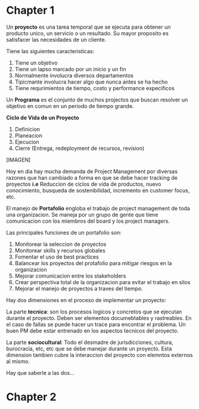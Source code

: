 # Chapter 1

Un **proyecto** es una tarea temporal que se ejecuta para obtener un producto unico, un servicio o un resultado. Su mayor proposito es satisfacer las necesidades de un cliente.

Tiene las siguientes caracteristicas:

1. Tiene un objetivo
2. Tiene un lapso marcado por un inicio y un fin
3. Normalmente involucra diversos departamentos
4. Tipicmante involucra hacer algo que nunca antes se ha hecho
5. Tiene requrimientos de tiempo, costo y performance expecificos

Un **Programa** es el conjunto de muchos projectos que buscan resolver un objetivo en comun en un periodo de tiempo grande.

**Ciclo de Vida de un Proyecto**

1. Definicion
2. Planeacion
3. Ejecucion
4. Cierre (Entrega, redeployment de recursos, revision)

[IMAGEN]

Hoy en dia hay mucha demanda de Project Management por diversas razones que han cambiado a forma en que se debe hacer tracking de proyectos **i.e** Reduccion de ciclos de vida de productos, nuevo conocimiento, busqueda de sostenibilidad, incremento en customer focus, etc.

El manejo de **Portafolio** engloba el trabajo de project management de toda una organizacion. Se maneja por un grupo de gente que tiene comunicacion con los miembros del board y los project managers.

Las principales funciones de un portafolio son:

1. Monitorear la seleccion de proyectos
2. Monitorear skills y recursos globales
3. Fomentar el uso de best practices
4. Balancear los proyectos del protafolio para mitigar riesgos en la organizacion
5. Mejorar comunicacion entre los stakeholders
6. Crear perspectiva total de la organizacion para evitar el trabajo en silos
7. Mejorar el manejo de proyectos a traves del tiempo.

Hay dos dimensiones en el proceso de implementar un proyecto:

La parte **tecnica**: son los procesos logicos y concretos que se ejecutan durante el proyecto. Deben ser elementos documebtables y rastreables. En el caso de fallas se puede hacer un trace para encontrar el problema. Un buen PM debe estar entrenado en los aspectos tecnicos del proyecto.

La parte **sociocultural**: Todo el desmadre de jurisdicciones, cultura, burocracia, etc, etc que se debe manejar durante un proyecto. Esta dimension tambien cubre la interaccion del proyecto con elemntos externos al mismo.

Hay que saberle a las dos...

# Chapter 2


